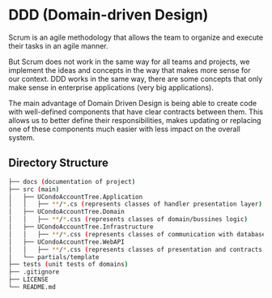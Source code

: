 # DDD (Domain-driven Design)

Scrum is an agile methodology that allows the team to organize and execute their tasks in an agile manner.

But Scrum does not work in the same way for all teams and projects, we implement the ideas and concepts in the way that makes more sense for our context. DDD works in the same way, there are some concepts that only make sense in enterprise applications (very big applications).

The main advantage of Domain Driven Design is being able to create code with well-defined components that have clear contracts between them. This allows us to better define their responsibilities, makes updating or replacing one of these components much easier with less impact on the overall system.

## Directory Structure

```bash
├── docs (documentation of project)
├── src (main)
│   ├── UCondoAccountTree.Application
│   │   ├── **/*.cs (represents classes of handler presentation layer)
│   ├── UCondoAccountTree.Domain
│   │   ├── **/*.css (represents classes of domain/bussines logic)
│   ├── UCondoAccountTree.Infrastructure
│   │   ├── **/*.css (represents classes of communication with database)
│   ├── UCondoAccountTree.WebAPI
│   │   ├── **/*.css (represents classes of presentation and contracts communication)
│   └── partials/template
├── tests (unit tests of domains)
├── .gitignore
├── LICENSE
└── README.md
```